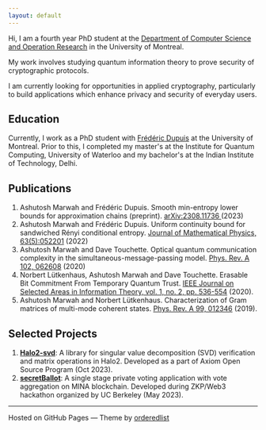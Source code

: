 ```yaml
---
layout: default
---
```


Hi, I am a fourth year PhD student at the <a href = "https://diro.umontreal.ca/english/home/" target="_blank">Department of Computer Science and Operation Research</a> in the University of Montreal.

My work involves studying quantum information theory to prove security of cryptographic protocols.

I am currently looking for opportunities in applied cryptography, particularly to build applications which enhance privacy and security of everyday users.

## Education

Currently, I work as a PhD student with <a href="https://www.iro.umontreal.ca/~dupuisf/" target="_blank">Frédéric Dupuis</a> at the University of Montreal. Prior to this, I completed my master's at the Institute for Quantum Computing, University of Waterloo and my bachelor's at the Indian Institute of Technology, Delhi.

## Publications

1. Ashutosh Marwah and Frédéric Dupuis. Smooth min-entropy lower bounds for approximation chains (preprint). <a href = "https://arxiv.org/abs/2308.11736" target="_blank">arXiv:2308.11736 </a> (2023)
1. Ashutosh Marwah and Frédéric Dupuis. Uniform continuity bound for sandwiched Rényi conditional entropy. <a href= "https://aip.scitation.org/doi/abs/10.1063/5.0088507" target="_blank">Journal of Mathematical Physics, 63(5):052201</a> (2022)
1. Ashutosh Marwah and Dave Touchette. Optical quantum communication complexity in the simultaneous-message-passing model. <a href = "https://journals.aps.org/pra/abstract/10.1103/PhysRevA.102.062608" target="_blank">Phys. Rev. A 102, 062608</a> (2020)
1. Norbert Lütkenhaus, Ashutosh Marwah and Dave Touchette. Erasable Bit Commitment From Temporary Quantum Trust. <a href =" https://ieeexplore.ieee.org/abstract/document/9169704" target="_blank">IEEE Journal on Selected Areas in Information Theory, vol. 1, no. 2, pp. 536-554</a> (2020).
1. Ashutosh Marwah and Norbert Lütkenhaus. Characterization of Gram matrices of multi-mode coherent states. <a href = "https://journals.aps.org/pra/abstract/10.1103/PhysRevA.99.012346" target="_blank">Phys. Rev. A 99, 012346</a> (2019).

## Selected Projects

1. [<b>Halo2-svd</b>](https://github.com/goforashutosh/halo2-svd): A library for singular value decomposition (SVD) verification and matrix operations in Halo2. Developed as a part of Axiom Open Source Program (Oct 2023).
1. [<b>secretBallot</b>](https://github.com/goforashutosh/secretBallot): A single stage private voting application with vote aggregation on MINA blockchain. Developed during ZKP/Web3 hackathon organized by UC Berkeley (May 2023).

---

Hosted on GitHub Pages &mdash; Theme by <a href="https://github.com/orderedlist" target="_blank">orderedlist</a>
